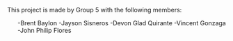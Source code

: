 <p>This project is made by Group 5 with the following members:</p>
<ul>
-Brent Baylon
-Jayson Sisneros
-Devon Glad Quirante
-Vincent Gonzaga
-John Philip Flores
</ul>